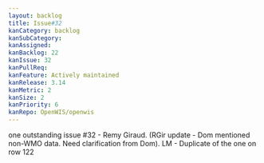 ```yaml
---
layout: backlog
title: Issue#32
kanCategory: backlog
kanSubCategory:
kanAssigned:
kanBacklog: 22
kanIssue: 32
kanPullReq:
kanFeature: Actively maintained
kanRelease: 3.14
kanMetric: 2
kanSize: 2
kanPriority: 6
kanRepo: OpenWIS/openwis
---
```

one outstanding issue #32 - Remy Giraud. (RGir update - Dom mentioned non-WMO data. Need clarification from Dom). LM - Duplicate of the one on row 122
